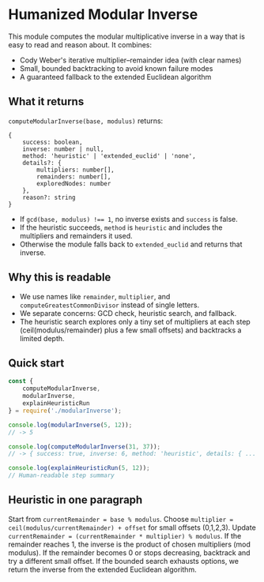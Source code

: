# Humanized Modular Inverse

This module computes the modular multiplicative inverse in a way that is easy to read and reason about. It combines:

- Cody Weber's iterative multiplier–remainder idea (with clear names)
- Small, bounded backtracking to avoid known failure modes
- A guaranteed fallback to the extended Euclidean algorithm

## What it returns

`computeModularInverse(base, modulus)` returns:

```
{
	success: boolean,
	inverse: number | null,
	method: 'heuristic' | 'extended_euclid' | 'none',
	details?: {
		multipliers: number[],
		remainders: number[],
		exploredNodes: number
	},
	reason?: string
}
```

- If `gcd(base, modulus) !== 1`, no inverse exists and `success` is false.
- If the heuristic succeeds, `method` is `heuristic` and includes the multipliers and remainders it used.
- Otherwise the module falls back to `extended_euclid` and returns that inverse.

## Why this is readable

- We use names like `remainder`, `multiplier`, and `computeGreatestCommonDivisor` instead of single letters.
- We separate concerns: GCD check, heuristic search, and fallback.
- The heuristic search explores only a tiny set of multipliers at each step (ceil(modulus/remainder) plus a few small offsets) and backtracks a limited depth.

## Quick start

```js
const {
	computeModularInverse,
	modularInverse,
	explainHeuristicRun
} = require('./modularInverse');

console.log(modularInverse(5, 12));
// -> 5

console.log(computeModularInverse(31, 37));
// -> { success: true, inverse: 6, method: 'heuristic', details: { ... } }

console.log(explainHeuristicRun(5, 12));
// Human-readable step summary
```

## Heuristic in one paragraph

Start from `currentRemainder = base % modulus`. Choose `multiplier = ceil(modulus/currentRemainder) + offset` for small offsets (0,1,2,3). Update `currentRemainder = (currentRemainder * multiplier) % modulus`. If the remainder reaches 1, the inverse is the product of chosen multipliers (mod modulus). If the remainder becomes 0 or stops decreasing, backtrack and try a different small offset. If the bounded search exhausts options, we return the inverse from the extended Euclidean algorithm.